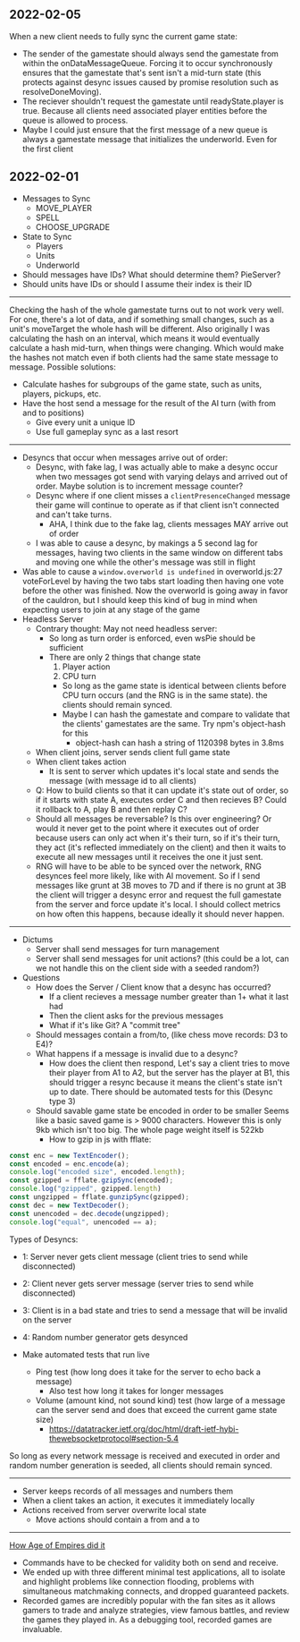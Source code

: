 ## 2022-02-05
When a new client needs to fully sync the current game state:
- The sender of the gamestate should always send the gamestate from within the onDataMessageQueue.  Forcing it to occur synchronously ensures that the gamestate that's sent isn't a mid-turn state (this protects against desync issues caused by promise resolution such as resolveDoneMoving).
- The reciever shouldn't request the gamestate until readyState.player is true.  Because all clients need associated player entities before the queue is allowed to process.
- Maybe I could just ensure that the first message of a new queue is always a gamestate message that initializes the underworld.  Even for the first client

## 2022-02-01
- Messages to Sync
  - MOVE_PLAYER
  - SPELL
  - CHOOSE_UPGRADE
- State to Sync
  - Players
  - Units
  - Underworld
- Should messages have IDs? What should determine them? PieServer?
- Should units have IDs or should I assume their index is their ID

---
Checking the hash of the whole gamestate turns out to not work very well.  For one, there's a lot of data, and if something small changes, such as a unit's moveTarget the whole hash will be different.  Also originally I was calculating the hash on an interval, which means it would eventually calculate a hash mid-turn, when things were changing.  Which would make the hashes not match even if both clients had the same state message to message.
Possible solutions:
  - Calculate hashes for subgroups of the game state, such as units, players, pickups, etc.
  - Have the host send a message for the result of the AI turn (with from and to positions)
    - Give every unit a unique ID
    - Use full gameplay sync as a last resort

---
- Desyncs that occur when messages arrive out of order:
  - Desync, with fake lag, I was actually able to make a desync occur when two messages got send with varying delays and arrived out of order.  Maybe solution is to increment message counter?
  - Desync where if one client misses a `clientPresenceChanged` message their game will continue to operate as if that client isn't connected and can't take turns.
    - AHA, I think due to the fake lag, clients messages MAY arrive out of order
  - I was able to cause a desync, by makings a 5 second lag for messages, having two clients in the same window on different tabs and moving one while the other's message was still in flight
- Was able to cause a `window.overworld is undefined` in overworld.js:27 voteForLevel by having the two tabs start loading then having one vote before the other was finished. Now the overworld is going away in favor of the cauldron, but I should keep this kind of bug in mind when expecting users to join at any stage of the game
- Headless Server
  - Contrary thought: May not need headless server:
    - So long as turn order is enforced, even wsPie should be sufficient
    - There are only 2 things that change state
      1. Player action
      2. CPU turn
      - So long as the game state is identical between clients before CPU turn occurs (and the RNG is in the same state). the clients should remain synced.
      - Maybe I can hash the gamestate and compare to validate that the clients' gamestates are the same. Try npm's object-hash for this
        - object-hash can hash a string of 1120398 bytes in 3.8ms
  - When client joins, server sends client full game state
  - When client takes action
    - It is sent to server which updates it's local state and sends the message (with message id to all clients)
  - Q: How to build clients so that it can update it's state out of order, so if it starts with state A, executes order C and then recieves B? Could it rollback to A, play B and then replay C?
  - Should all messages be reversable?  Is this over engineering? Or would it never get to the point where it executes out of order because users can only act when it's their turn, so if it's their turn, they act (it's reflected immediately on the client) and then it waits to execute all new messages until it receives the one it just sent.
  - RNG will have to be able to be synced over the network, RNG desynces feel more likely, like with AI movement.  So if I send messages like grunt at 3B moves to 7D and if there is no grunt at 3B the client will trigger a desync error and request the full gamestate from the server and 
  force update it's local.  I should collect metrics on how often this happens, because ideally it should never happen. 
---
- Dictums
    - Server shall send messages for turn management
    - Server shall send messages for unit actions? (this could be a lot, can we not handle this on the client side with a seeded random?)
- Questions
    - How does the Server / Client know that a desync has occurred?
        - If a client recieves a message number greater than 1+ what it last had
        - Then the client asks for the previous messages
        - What if it's like Git? A "commit tree"
    - Should messages contain a from/to, (like chess move records: D3 to E4)?
    - What happens if a message is invalid due to a desync?
        - How does the client then respond,  Let's say a client tries to move their player from A1 to A2, but the server has the player at B1, this should trigger a resync because it means the client's state isn't up to date.  There should be automated tests for this (Desync type 3)
    - Should savable game state be encoded in order to be smaller  Seems like a basic saved game is > 9000 characters.  However this is only 9kb which isn't too big.  The whole page weight itself is 522kb
        - How to gzip in js with fflate:
```js
const enc = new TextEncoder();
const encoded = enc.encode(a);
console.log("encoded size", encoded.length);
const gzipped = fflate.gzipSync(encoded);
console.log("gzipped", gzipped.length)
const ungzipped = fflate.gunzipSync(gzipped);
const dec = new TextDecoder();
const unencoded = dec.decode(ungzipped);
console.log("equal", unencoded == a);
```
Types of Desyncs:
- 1: Server never gets client message (client tries to send while disconnected)
- 2: Client never gets server message (server tries to send while disconnected)
- 3: Client is in a bad state and tries to send a message that will be invalid on the server
- 4: Random number generator gets desynced

- Make automated tests that run live
    - Ping test (how long does it take for the server to echo back a message)
        - Also test how long it takes for longer messages
    - Volume (amount kind, not sound kind) test (how large of a message can the server send and does that exceed the current game state size)
        - https://datatracker.ietf.org/doc/html/draft-ietf-hybi-thewebsocketprotocol#section-5.4

So long as every network message is received and executed in order and random number generation is seeded, all clients should remain synced.

---
  - Server keeps records of all messages and numbers them
  - When a client takes an action, it executes it immediately locally
  - Actions received from server overwrite local state
    - Move actions should contain a from and a to
---
[How Age of Empires did it](https://www.gamasutra.com/view/feature/3094/1500_archers_on_a_288_network_.php)
- Commands have to be checked for validity both on send and receive. 
- We ended up with three different minimal test applications, all to isolate and highlight problems like connection flooding, problems with simultaneous matchmaking connects, and dropped guaranteed packets. 
- Recorded games are incredibly popular with the fan sites as it allows gamers to trade and analyze strategies, view famous battles, and review the games they played in. As a debugging tool, recorded games are invaluable. 